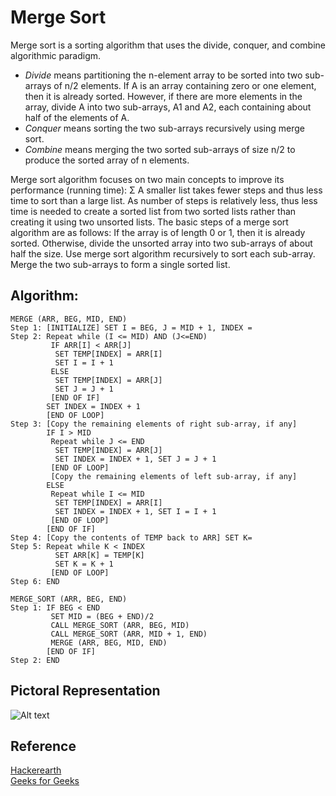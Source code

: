 # Merge Sort

Merge sort is a sorting algorithm that uses the divide, conquer, and combine algorithmic paradigm.
* _Divide_ means partitioning the n-element array to be sorted into two sub-arrays of n/2 elements. If
A is an array containing zero or one element, then it is already sorted. However, if there are more
elements in the array, divide A into two sub-arrays, A1 and A2, each containing about half of the
elements of A.
* _Conquer_ means sorting the two sub-arrays recursively using merge sort.
* _Combine_ means merging the two sorted sub-arrays of size n/2 to produce the sorted array of n elements.

Merge sort algorithm focuses on two main concepts to improve its performance (running time):
Σ A smaller list takes fewer steps and thus less time to sort than a large list.
As number of steps is relatively less, thus less time is needed to create a sorted list from two sorted lists rather than creating it using two unsorted lists.
The basic steps of a merge sort algorithm are as follows:
If the array is of length 0 or 1, then it is already sorted.
Otherwise, divide the unsorted array into two sub-arrays of about half the size.
Use merge sort algorithm recursively to sort each sub-array.
Merge the two sub-arrays to form a single sorted list.

## Algorithm:
```
MERGE (ARR, BEG, MID, END)
Step 1: [INITIALIZE] SET I = BEG, J = MID + 1, INDEX =
Step 2: Repeat while (I <= MID) AND (J<=END)
         IF ARR[I] < ARR[J]
          SET TEMP[INDEX] = ARR[I]
          SET I = I + 1
         ELSE
          SET TEMP[INDEX] = ARR[J]
          SET J = J + 1
         [END OF IF]
        SET INDEX = INDEX + 1
        [END OF LOOP]
Step 3: [Copy the remaining elements of right sub-array, if any]
        IF I > MID
         Repeat while J <= END
          SET TEMP[INDEX] = ARR[J]
          SET INDEX = INDEX + 1, SET J = J + 1
         [END OF LOOP]
         [Copy the remaining elements of left sub-array, if any]
        ELSE
         Repeat while I <= MID
          SET TEMP[INDEX] = ARR[I]
          SET INDEX = INDEX + 1, SET I = I + 1
         [END OF LOOP]
        [END OF IF]
Step 4: [Copy the contents of TEMP back to ARR] SET K=
Step 5: Repeat while K < INDEX
          SET ARR[K] = TEMP[K]
          SET K = K + 1
         [END OF LOOP]
Step 6: END

MERGE_SORT (ARR, BEG, END)
Step 1: IF BEG < END
         SET MID = (BEG + END)/2
         CALL MERGE_SORT (ARR, BEG, MID)
         CALL MERGE_SORT (ARR, MID + 1, END)
         MERGE (ARR, BEG, MID, END)
        [END OF IF]
Step 2: END

```

## Pictoral Representation
![Alt text](../images/merge-sort.png?raw=true "Title")

## Reference 
 <a href="https://www.hackerearth.com/practice/algorithms/sorting/merge-sort/tutorial/">Hackerearth</a>
 <br>
<a href="https://www.geeksforgeeks.org/merge-sort/">Geeks for Geeks</a>
